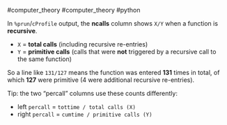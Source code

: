 #computer_theory #computer_theory #python 

In `%prun`/`cProfile` output, the **ncalls** column shows `X/Y` when a function is **recursive**.

- `X` = **total calls** (including recursive re-entries)
- `Y` = **primitive calls** (calls that were **not** triggered by a recursive call to the same function)

So a line like `131/127` means the function was entered **131** times in total, of which **127** were primitive (4 were additional recursive re-entries).

Tip: the two “percall” columns use these counts differently:

- left `percall` = `tottime / total calls (X)`
- right `percall` = `cumtime / primitive calls (Y)`